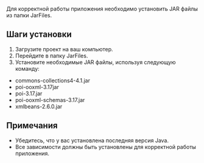 Для корректной работы приложения необходимо установить JAR файлы из папки JarFiles.

## Шаги установки

1. Загрузите проект на ваш компьютер.
2. Перейдите в папку JarFiles.
3. Установите необходимые JAR файлы, используя следующую команду:
   
  - commons-collections4-4.1.jar
  - poi-ooxml-3.17jar
  - poi-3.17.jar
  - poi-ooxml-schemas-3.17.jar
  - xmlbeans-2.6.0.jar

## Примечания

- Убедитесь, что у вас установлена последняя версия Java.
- Все зависимости должны быть установлены для корректной работы приложения.

